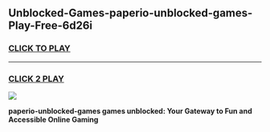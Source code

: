 
## Unblocked-Games-paperio-unblocked-games-Play-Free-6d26i
<h3>
<a href="https://premium76.site?title=paperio-unblocked-games&ref=17A">CLICK TO PLAY</a></h3>
<hr>

<h3>
<a href="https://premium76.site?title=paperio-unblocked-games&ref=17A">CLICK 2 PLAY</a>
  
</h3>

<a href="https://premium76.site?title=paperio-unblocked-games&ref=17A"><img src="https://clearcache.store/games.png"></a>


**paperio-unblocked-games games unblocked: Your Gateway to Fun and Accessible Online Gaming**
